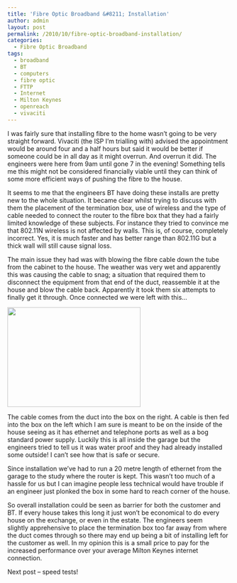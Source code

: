 ```yaml
---
title: 'Fibre Optic Broadband &#8211; Installation'
author: admin
layout: post
permalink: /2010/10/fibre-optic-broadband-installation/
categories:
  - Fibre Optic Broadband
tags:
  - broadband
  - BT
  - computers
  - fibre optic
  - FTTP
  - Internet
  - Milton Keynes
  - openreach
  - vivaciti
---
```

I was fairly sure that installing fibre to the home wasn&#8217;t going to be very straight forward. Vivaciti (the ISP I&#8217;m trialling with) advised the appointment would be around four and a half hours but said it would be better if someone could be in all day as it might overrun. And overrun it did. The engineers were here from 9am until gone 7 in the evening! Something tells me this might not be considered financially viable until they can think of some more efficient ways of pushing the fibre to the house.

It seems to me that the engineers BT have doing these installs are pretty new to the whole situation. It became clear whilst trying to discuss with them the placement of the termination box, use of wireless and the type of cable needed to connect the router to the fibre box that they had a fairly limited knowledge of these subjects. For instance they tried to convince me that 802.11N wireless is not affected by walls. This is, of course, completely incorrect. Yes, it is much faster and has better range than 802.11G but a thick wall will still cause signal loss.

The main issue they had was with blowing the fibre cable down the tube from the cabinet to the house. The weather was very wet and apparently this was causing the cable to snag; a situation that required them to disconnect the equipment from that end of the duct, reassemble it at the house and blow the cable back. Apparently it took them six attempts to finally get it through. Once connected we were left with this&#8230;

<a rel="attachment wp-att-254" href="http://louishoughton.com/geek/fibre/fibre-optic-broadband-installation/attachment/photo-3/"><img class="aligncenter size-medium wp-image-254" title="Fibre box" src="http://217.147.82.189/wp-content/uploads/2010/10/photo-3-300x224.jpg" alt="" width="300" height="224" /></a>

The cable comes from the duct into the box on the right. A cable is then fed into the box on the left which I am sure is meant to be on the inside of the house seeing as it has ethernet and telephone ports as well as a bog standard power supply. Luckily this is all inside the garage but the engineers tried to tell us it was water proof and they had already installed some outside! I can&#8217;t see how that is safe or secure.

Since installation we&#8217;ve had to run a 20 metre length of ethernet from the garage to the study where the router is kept. This wasn&#8217;t too much of a hassle for us but I can imagine people less technical would have trouble if an engineer just plonked the box in some hard to reach corner of the house.

So overall installation could be seen as barrier for both the customer and BT. If every house takes this long it just won&#8217;t be economical to do every house on the exchange, or even in the estate. The engineers seem slightly apprehensive to place the termination box too far away from where the duct comes through so there may end up being a bit of installing left for the customer as well. In my opinion this is a small price to pay for the increased performance over your average Milton Keynes internet connection.

Next post &#8211; speed tests!